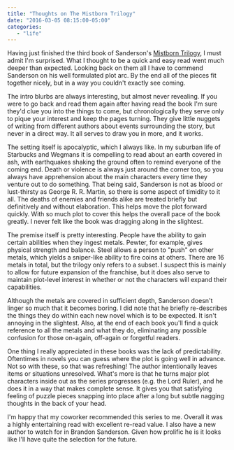 ```yaml
---
title: "Thoughts on The Mistborn Trilogy"
date: "2016-03-05 08:15:00-05:00"
categories:
   - "life"
---
```

Having just finished the third book of Sanderson's [Mistborn
Trilogy](http://www.amazon.com/gp/product/076536543X/ref=as_li_tl?ie=UTF8&camp=1789&creative=390957&creativeASIN=076536543X&linkCode=as2&tag=randthouandge-20&linkId=RVFXZURL5Q4MBGP5), I must admit I'm surprised. What I thought to be a quick and easy read went much deeper than expected. Looking back on them all I have to commend Sanderson on his well formulated plot arc. By the end all of the pieces fit together nicely, but in a way you couldn't exactly see coming.

The intro blurbs are always interesting, but almost never revealing. If
you were to go back and read them again after having read the book I'm sure
they'd clue you into the things to come, but chronologically they serve only to
pique your interest and keep the pages turning. They give little nuggets of
writing from different authors about events surrounding the story, but never in
a direct way. It all serves to draw you in more, and it works.

The setting itself is apocalyptic, which I always like. In my suburban life of
Starbucks and Wegmans it is compelling to read about an earth covered in ash,
with earthquakes shaking the ground often to remind everyone of the coming end.
Death or violence is always just around the corner too, so you always have 
apprehension about the main characters every time they venture out to do
something. That being said, Sanderson is not as blood or lust-thirsty as George
R. R. Martin, so there is some aspect of timidity to it all. The deaths of enemies
and friends alike are treated briefly but definitively and without elaboration. This helps move the plot forward quickly. With so much plot to cover this helps the overall pace of the book greatly. I never felt like the book was dragging along in the slightest. 

The premise itself is pretty interesting. People have the ability to gain
certain abilities when they ingest metals. Pewter, for example, gives physical
strength and balance. Steel allows a person to "push" on other metals, which
yields a sniper-like ability to fire coins at others. There are 16 metals in
total, but the trilogy only refers to a subset. I suspect this is mainly to
allow for future expansion of the franchise, but it does also serve to maintain
plot-level interest in whether or not the characters will expand their
capabilities. 

Although the metals are covered in sufficient depth, Sanderson doesn't linger
so much that it becomes boring. I did note that he briefly re-describes the
things they do within each new novel which is to be expected. It isn't
annoying in the slightest. Also, at the end of each book you'll find a quick
reference to all the metals and what they do, eliminating any possible
confusion for those on-again, off-again or forgetful readers.

One thing I really appreciated in these books was the lack of predictability.
Oftentimes in novels you can guess where the plot is going well in advance. Not
so with these, so that was refreshing! The author intentionally leaves items or
situations unresolved. What's more is that he turns major plot characters
inside out as the series progresses (e.g. the Lord Ruler), and he does it in a
way that makes complete sense. It gives you that satisfying feeling of puzzle
pieces snapping into place after a long but subtle nagging thoughts in the back
of your head. 

I'm happy that my coworker recommended this series to me. Overall it was a
highly entertaining read with excellent re-read value. I also have a new author
to watch for in Brandon Sanderson. Given how prolific he is it looks like I'll
have quite the selection for the future. 
